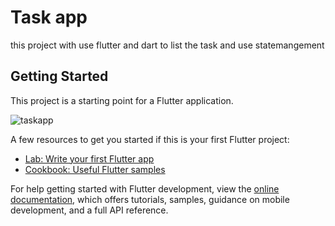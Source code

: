 # Task app

this project with use flutter and dart to list the task and use statemangement

## Getting Started

This project is a starting point for a Flutter application.

![taskapp](https://github.com/user-attachments/assets/5c835ba1-d47a-483b-8870-87568dc8f88c)

A few resources to get you started if this is your first Flutter project:

- [Lab: Write your first Flutter app](https://docs.flutter.dev/get-started/codelab)
- [Cookbook: Useful Flutter samples](https://docs.flutter.dev/cookbook)

For help getting started with Flutter development, view the
[online documentation](https://docs.flutter.dev/), which offers tutorials,
samples, guidance on mobile development, and a full API reference.
